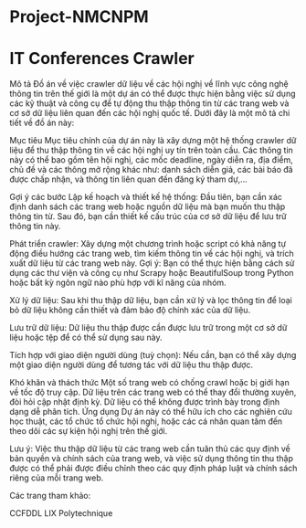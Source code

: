 # Project-NMCNPM
# IT Conferences Crawler
Mô tả
Đồ án về việc crawler dữ liệu về các hội nghị về lĩnh vực công nghệ thông tin trên thế giới là một dự án có thể được thực hiện bằng việc sử dụng các kỹ thuật và công cụ để tự động thu thập thông tin từ các trang web và cơ sở dữ liệu liên quan đến các hội nghị quốc tế. Dưới đây là một mô tả chi tiết về đồ án này:

Mục tiêu
Mục tiêu chính của dự án này là xây dựng một hệ thống crawler dữ liệu để thu thập thông tin về các hội nghị uy tín trên toàn cầu. Các thông tin này có thể bao gồm tên hội nghị, các mốc deadline, ngày diễn ra, địa điểm, chủ đề và các thông mở rộng khác như: danh sách diễn giả, các bài báo đã được chấp nhận, và thông tin liên quan đến đăng ký tham dự,...

Gợi ý các bước
Lập kế hoạch và thiết kế hệ thống: Đầu tiên, bạn cần xác định danh sách các trang web hoặc nguồn dữ liệu mà bạn muốn thu thập thông tin từ. Sau đó, bạn cần thiết kế cấu trúc của cơ sở dữ liệu để lưu trữ thông tin này.

Phát triển crawler: Xây dựng một chương trình hoặc script có khả năng tự động điều hướng các trang web, tìm kiếm thông tin về các hội nghị, và trích xuất dữ liệu từ các trang web này. Gợi ý: Bạn có thể thực hiện bằng cách sử dụng các thư viện và công cụ như Scrapy hoặc BeautifulSoup trong Python hoặc bất kỳ ngôn ngữ nào phù hợp với kĩ năng của nhóm.

Xử lý dữ liệu: Sau khi thu thập dữ liệu, bạn cần xử lý và lọc thông tin để loại bỏ dữ liệu không cần thiết và đảm bảo độ chính xác của dữ liệu.

Lưu trữ dữ liệu: Dữ liệu thu thập được cần được lưu trữ trong một cơ sở dữ liệu hoặc tệp để có thể sử dụng sau này.

Tích hợp với giao diện người dùng (tuỳ chọn): Nếu cần, bạn có thể xây dựng một giao diện người dùng để tương tác với dữ liệu thu thập được.

Khó khăn và thách thức
Một số trang web có chống crawl hoặc bị giới hạn về tốc độ truy cập.
Dữ liệu trên các trang web có thể thay đổi thường xuyên, đòi hỏi cập nhật định kỳ.
Dữ liệu có thể không được trình bày trong định dạng dễ phân tích.
Ứng dụng
Dự án này có thể hữu ích cho các nghiên cứu học thuật, các tổ chức tổ chức hội nghị, hoặc các cá nhân quan tâm đến theo dõi các sự kiện hội nghị trên thế giới.

Lưu ý: Việc thu thập dữ liệu từ các trang web cần tuân thủ các quy định về bản quyền và chính sách của trang web, và việc sử dụng thông tin thu thập được có thể phải được điều chỉnh theo các quy định pháp luật và chính sách riêng của mỗi trang web.

Các trang tham khảo:

CCFDDL
LIX Polytechnique
